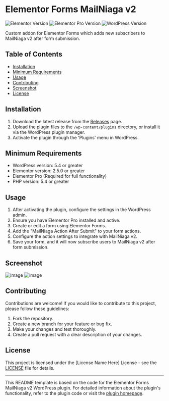 # Elementor Forms MailNiaga v2

![Elementor Version](https://img.shields.io/badge/Elementor-3.16.3-brightgreen)
![Elementor Pro Version](https://img.shields.io/badge/Elementor_Pro-3.16.1-brightgreen)
![WordPress Version](https://img.shields.io/badge/WordPress-6.3.1-brightgreen)

Custom addon for Elementor Forms which adds new subscribers to MailNiaga v2 after form submission.

## Table of Contents

- [Installation](#installation)
- [Minimum Requirements](#minimum-requirements)
- [Usage](#usage)
- [Contributing](#contributing)
- [Screenshot](#screenshot)
- [License](#license)

## Installation

1. Download the latest release from the [Releases](https://github.com/khairulimran-97/elementor-mailniaga-v2/releases) page.
2. Upload the plugin files to the `/wp-content/plugins` directory, or install it via the WordPress plugin manager.
3. Activate the plugin through the 'Plugins' menu in WordPress.

## Minimum Requirements

- WordPress version: 5.4 or greater
- Elementor version: 2.5.0 or greater
- Elementor Pro (Required for full functionality)
- PHP version: 5.4 or greater

## Usage

1. After activating the plugin, configure the settings in the WordPress admin.
2. Ensure you have Elementor Pro installed and active.
3. Create or edit a form using Elementor Forms.
4. Add the "MailNiaga Action After Submit" to your form actions.
5. Configure the action settings to integrate with MailNiaga v2.
6. Save your form, and it will now subscribe users to MailNiaga v2 after form submission.

## Screenshot
![image](https://github.com/khairulimran-97/elementor-mailniaga-v2/assets/105085586/d00f94df-f7ac-4aa8-91cb-29562f9432f4)
![image](https://github.com/khairulimran-97/elementor-mailniaga-v2/assets/105085586/6d648342-ce35-409d-9712-0070fa0b6b49)


## Contributing

Contributions are welcome! If you would like to contribute to this project, please follow these guidelines:

1. Fork the repository.
2. Create a new branch for your feature or bug fix.
3. Make your changes and test thoroughly.
4. Create a pull request with a clear description of your changes.

## License

This project is licensed under the [License Name Here] License - see the [LICENSE](LICENSE) file for details.

---

This README template is based on the code for the Elementor Forms MailNiaga v2 WordPress plugin. For detailed information about the plugin's functionality, refer to the plugin code or visit the [plugin homepage](https://lamanweb.my/).
